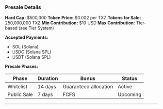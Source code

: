 ### Presale Details

**Hard Cap:** $500,000
**Token Price:** $0.002 per TXZ
**Tokens for Sale:** 250,000,000 TXZ
**Min Contribution:** $10 USD
**Max Contribution:** Tier-based (see Tier System)

**Accepted Payments:**
- SOL (Solana)
- USDC (Solana SPL)
- USDT (Solana SPL)

**Presale Phases:**

| Phase | Duration | Bonus | Status |
|-------|----------|-------|--------|
| Whitelist | 14 days | Guaranteed allocation | Active |
| Public Sale | 7 days | FCFS | Upcoming |

---
